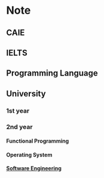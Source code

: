 # Note

## CAIE

## IELTS

## Programming Language

## University

### 1st year

### 2nd year

#### Functional Programming

#### Operating System

#### [Software Engineering](University/2nd/Software%20Engineering)